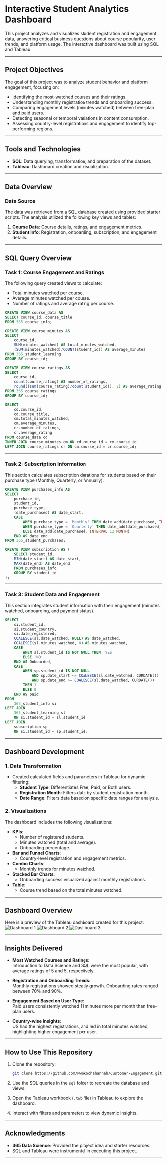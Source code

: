 # **Interactive Student Analytics Dashboard**

This project analyzes and visualizes student registration and engagement data, answering critical business questions about course popularity, user trends, and platform usage. The interactive dashboard was built using SQL and Tableau.

---

## **Project Objectives**

The goal of this project was to analyze student behavior and platform engagement, focusing on:  
- Identifying the most-watched courses and their ratings.  
- Understanding monthly registration trends and onboarding success.  
- Comparing engagement levels (minutes watched) between free-plan and paid users.  
- Detecting seasonal or temporal variations in content consumption.  
- Assessing country-level registrations and engagement to identify top-performing regions.

---

## **Tools and Technologies**
- **SQL**: Data querying, transformation, and preparation of the dataset.  
- **Tableau**: Dashboard creation and visualization.  

---

## **Data Overview**

### **Data Source**  
The data was retrieved from a SQL database created using provided starter scripts. The analysis utilized the following key views and tables:  
1. **Course Data**: Course details, ratings, and engagement metrics.  
2. **Student Info**: Registration, onboarding, subscription, and engagement details.  

---

## **SQL Query Overview**

### **Task 1: Course Engagement and Ratings**
The following query created views to calculate:  
- Total minutes watched per course.  
- Average minutes watched per course.  
- Number of ratings and average rating per course.

```sql
CREATE VIEW course_data AS 
SELECT course_id, course_title
FROM 365_course_info; 

CREATE VIEW course_minutes AS 
SELECT 
	course_id, 
    SUM(minutes_watched) AS total_minutes_watched, 
    (SUM(minutes_watched)/COUNT(student_id)) AS average_minutes
FROM 365_student_learning
GROUP BY course_id;

CREATE VIEW course_ratings AS 
SELECT 
	course_id,
	count(course_rating) AS number_of_ratings, 
	round((sum(course_rating)/count(student_id)), 2) AS average_rating
FROM 365_course_ratings
GROUP BY course_id;

SELECT 
	cd.course_id,
    cd.course_title,
    cm.total_minutes_watched,
    cm.average_minutes,
    cr.number_of_ratings,
    cr.average_rating
FROM course_data cd
INNER JOIN course_minutes cm ON cd.course_id = cm.course_id
LEFT JOIN course_ratings cr ON cm.course_id = cr.course_id;
```

---

### **Task 2: Subscription Information**
This section calculates subscription durations for students based on their purchase type (Monthly, Quarterly, or Annually).

```sql
CREATE VIEW purchases_info AS
SELECT 
	purchase_id,
    student_id,
    purchase_type,
    (date_purchased) AS date_start,
    CASE
		WHEN purchase_type = 'Monthly' THEN date_add(date_purchased, INTERVAL 1 MONTH)
		WHEN purchase_type = 'Quarterly' THEN date_add(date_purchased, INTERVAL 3 MONTH)
		ELSE date_add(date_purchased, INTERVAL 12 MONTH)
	END AS date_end
FROM 365_student_purchases;

CREATE VIEW subscription AS (
	SELECT student_id, 
	MIN(date_start) AS date_start,
	MAX(date_end) AS date_end
	FROM purchases_info
	GROUP BY student_id
);
```

---

### **Task 3: Student Data and Engagement**
This section integrates student information with their engagement (minutes watched, onboarding, and payment status).

```sql
SELECT 
	si.student_id,
    si.student_country,
    si.date_registered,
    COALESCE(sl.date_watched, NULL) AS date_watched,
    COALESCE(sl.minutes_watched, 0) AS minutes_watched,
    CASE
		WHEN sl.student_id IS NOT NULL THEN 'YES'
        ELSE 'NO'
	END AS Onboarded,
    CASE
		WHEN sp.student_id IS NOT NULL
			AND sp.date_start <= COALESCE(sl.date_watched, CURDATE())
            AND sp.date_end >= COALESCE(sl.date_watched, CURDATE())
		THEN 1
        ELSE 0
	END AS paid
FROM
	365_student_info si
LEFT JOIN
	365_student_learning sl 
    ON si.student_id = sl.student_id
LEFT JOIN
	subscription sp 
    ON si.student_id = sp.student_id;
```

---

## **Dashboard Development**

### **1. Data Transformation**  
- Created calculated fields and parameters in Tableau for dynamic filtering:
  - **Student Type**: Differentiates Free, Paid, or Both users.  
  - **Registration Month**: Filters data by student registration month.  
  - **Date Range**: Filters data based on specific date ranges for analysis.  

### **2. Visualizations**  
The dashboard includes the following visualizations:  
- **KPIs**:
  - Number of registered students.  
  - Minutes watched (total and average).  
  - Onboarding percentage.  
- **Bar and Funnel Charts**:
  - Country-level registration and engagement metrics.  
- **Combo Charts**:
  - Monthly trends for minutes watched.  
- **Stacked Bar Charts**:
  - Onboarding success visualized against monthly registrations.
- **Table**:
  - Course trend based on the total minutes watched.

---

## Dashboard Overview
Here is a preview of the Tableau dashboard created for this project:
<img src="./Images/Dashboard 1.png" alt="Dashboard 1">
<img src="./Images/Dashboard 2.png" alt="Dashboard 2">
<img src="./Images/Dashboard 3.png" alt="Dashboard 3">

---

## **Insights Delivered**

- **Most Watched Courses and Ratings**:  
  Introduction to Data Science and SQL were the most popular, with average ratings of 5 and 5, respectively.  

- **Registration and Onboarding Trends**:  
  Monthly registrations showed steady growth. Onboarding rates ranged between 70% and 90%.  

- **Engagement Based on User Type**:  
  Paid users consistently watched 11 minutes more per month than free-plan users.  

- **Country-wise Insights**:  
  US had the highest registrations, and led in total minutes watched, highlighting higher engagement per user.

---

## **How to Use This Repository**

1. Clone the repository:  
   ```bash
   git clone https://github.com/Nwokochahannah/Customer-Engagement.git
   ```

2. Use the SQL queries in the `sql` folder to recreate the database and views.  

3. Open the Tableau workbook (`.twb` file) in Tableau to explore the dashboard.  

4. Interact with filters and parameters to view dynamic insights.  

---

## **Acknowledgments**
- **365 Data Science**: Provided the project idea and starter resources.  
- SQL and Tableau were instrumental in executing this project.  

---
